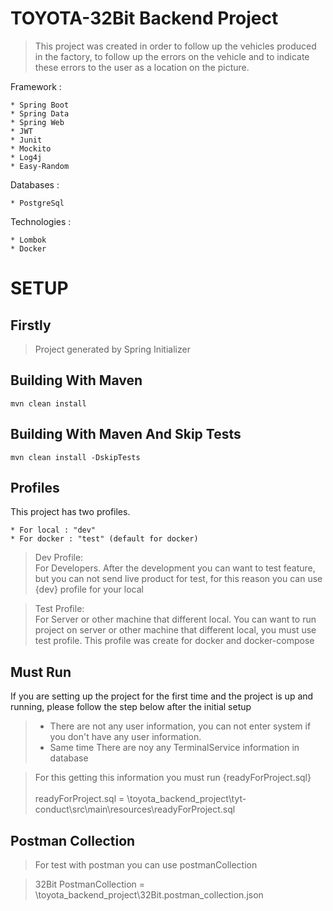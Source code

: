 # TOYOTA-32Bit Backend Project

> This project was created in order to follow up the vehicles produced in the factory,
> to follow up the errors on the vehicle and to indicate these errors to the user as a location on the picture.

Framework :

    * Spring Boot 
    * Spring Data 
    * Spring Web
    * JWT
    * Junit   
    * Mockito
    * Log4j
    * Easy-Random

Databases :

    * PostgreSql

Technologies :

    * Lombok
    * Docker

# SETUP

## Firstly

> Project generated by Spring Initializer

## Building With Maven

```
mvn clean install
```

## Building With Maven And Skip Tests

```
mvn clean install -DskipTests
```

## Profiles

This project has two profiles.

    * For local : "dev"
    * For docker : "test" (default for docker)

> Dev Profile: <br>
> For Developers. After the development you can want to test feature, but you can not send live product for test, for
> this reason you can use {dev} profile for your local

> Test Profile: <br>
> For Server or other machine that different local. You can want to run project on server or other machine that
> different local, you must use test profile. This profile was create for docker and docker-compose

## Must Run

If you are setting up the project for the first time and the project is up and running, please follow the step below
after the initial setup
> * There are not any user information, you can not enter system if you don't have any user information.
>* Same time There are noy any TerminalService information in database

> For this getting this information you must run {readyForProject.sql} <br><br>
> readyForProject.sql = \toyota_backend_project\tyt-conduct\src\main\resources\readyForProject.sql

## Postman Collection

> For test with postman you can use postmanCollection

> 32Bit PostmanCollection = \toyota_backend_project\32Bit.postman_collection.json




    